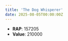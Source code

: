 ```yaml
---
title: 'The Dog Whisperer'
date: 2025-08-05T00:00:00Z
---
```

- **RAP**: 157205
- **Value**: 210000
